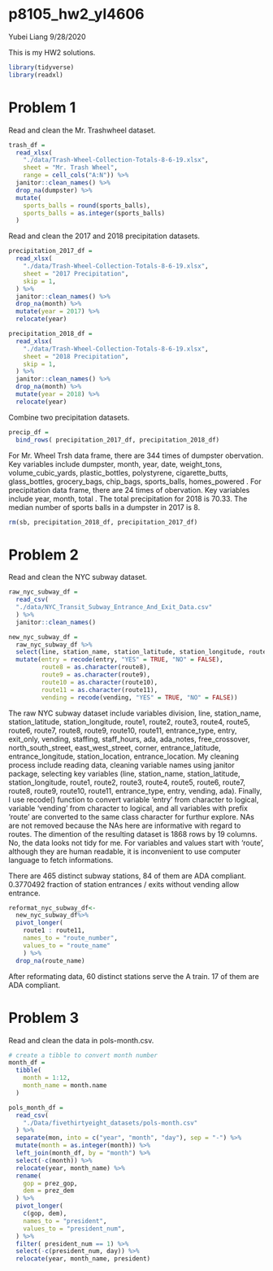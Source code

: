 p8105\_hw2\_yl4606
================
Yubei Liang
9/28/2020

This is my HW2 solutions.

``` r
library(tidyverse)
library(readxl)
```

# Problem 1

Read and clean the Mr. Trashwheel dataset.

``` r
trash_df = 
  read_xlsx(
    "./data/Trash-Wheel-Collection-Totals-8-6-19.xlsx",
    sheet = "Mr. Trash Wheel",
    range = cell_cols("A:N")) %>%
  janitor::clean_names() %>%
  drop_na(dumpster) %>%
  mutate(
    sports_balls = round(sports_balls),
    sports_balls = as.integer(sports_balls)
  )
```

Read and clean the 2017 and 2018 precipitation datasets.

``` r
precipitation_2017_df = 
  read_xlsx(
    "./data/Trash-Wheel-Collection-Totals-8-6-19.xlsx",
    sheet = "2017 Precipitation",
    skip = 1,
  ) %>%
  janitor::clean_names() %>%
  drop_na(month) %>%
  mutate(year = 2017) %>%
  relocate(year)

precipitation_2018_df = 
  read_xlsx(
    "./data/Trash-Wheel-Collection-Totals-8-6-19.xlsx",
    sheet = "2018 Precipitation",
    skip = 1,
  ) %>%
  janitor::clean_names() %>%
  drop_na(month) %>%
  mutate(year = 2018) %>%
  relocate(year)
```

Combine two precipitation datasets.

``` r
precip_df = 
  bind_rows( precipitation_2017_df, precipitation_2018_df)
```

For Mr. Wheel Trsh data frame, there are 344 times of dumpster
obervation. Key variables include dumpster, month, year, date,
weight\_tons, volume\_cubic\_yards, plastic\_bottles, polystyrene,
cigarette\_butts, glass\_bottles, grocery\_bags, chip\_bags,
sports\_balls, homes\_powered . For precipitation data frame, there are
24 times of obervation. Key variables include year, month, total . The
total precipitation for 2018 is 70.33. The median number of sports balls
in a dumpster in 2017 is 8.

``` r
rm(sb, precipitation_2018_df, precipitation_2017_df)
```

# Problem 2

Read and clean the NYC subway dataset.

``` r
raw_nyc_subway_df = 
  read_csv(
  "./data/NYC_Transit_Subway_Entrance_And_Exit_Data.csv"
  ) %>%
  janitor::clean_names() 

new_nyc_subway_df = 
  raw_nyc_subway_df %>%
  select(line, station_name, station_latitude, station_longitude, route1:route11, entrance_type, entry, vending, ada) %>%
  mutate(entry = recode(entry, "YES" = TRUE, "NO" = FALSE),
         route8 = as.character(route8),
         route9 = as.character(route9),
         route10 = as.character(route10),
         route11 = as.character(route11),
         vending = recode(vending, "YES" = TRUE, "NO" = FALSE))
```

The raw NYC subway dataset include variables division, line,
station\_name, station\_latitude, station\_longitude, route1, route2,
route3, route4, route5, route6, route7, route8, route9, route10,
route11, entrance\_type, entry, exit\_only, vending, staffing,
staff\_hours, ada, ada\_notes, free\_crossover, north\_south\_street,
east\_west\_street, corner, entrance\_latitude, entrance\_longitude,
station\_location, entrance\_location. My cleaning process include
reading data, cleaning variable names using janitor package, selecting
key variables (line, station\_name, station\_latitude,
station\_longitude, route1, route2, route3, route4, route5, route6,
route7, route8, route9, route10, route11, entrance\_type, entry,
vending, ada). Finally, I use recode() function to convert variable
‘entry’ from character to logical, variable ‘vending’ from character
to logical, and all variables with prefix ‘route’ are converted to the
same class character for furthur explore. NAs are not removed because
the NAs here are informative with regard to routes. The dimention of the
resulting dataset is 1868 rows by 19 columns. No, the data looks not
tidy for me. For variables and values start with ‘route’, although they
are human readable, it is inconvenient to use computer language to fetch
informations.

There are 465 distinct subway stations, 84 of them are ADA compliant.
0.3770492 fraction of station entrances / exits without vending allow
entrance.

``` r
reformat_nyc_subway_df<-
  new_nyc_subway_df%>%
  pivot_longer(
    route1 : route11,
    names_to = "route_number",
    values_to = "route_name"
    ) %>%
  drop_na(route_name)
```

After reformating data, 60 distinct stations serve the A train. 17 of
them are ADA compliant.

# Problem 3

Read and clean the data in pols-month.csv.

``` r
# create a tibble to convert month number
month_df = 
  tibble(
    month = 1:12,
    month_name = month.name
  )

pols_month_df = 
  read_csv(
    "./Data/fivethirtyeight_datasets/pols-month.csv"
  ) %>% 
  separate(mon, into = c("year", "month", "day"), sep = "-") %>% 
  mutate(month = as.integer(month)) %>% 
  left_join(month_df, by = "month") %>% 
  select(-c(month)) %>% 
  relocate(year, month_name) %>% 
  rename(
    gop = prez_gop,
    dem = prez_dem
  ) %>% 
  pivot_longer(
    c(gop, dem),
    names_to = "president",
    values_to = "president_num",
  ) %>%
  filter( president_num == 1) %>% 
  select(-c(president_num, day)) %>% 
  relocate(year, month_name, president)
```
